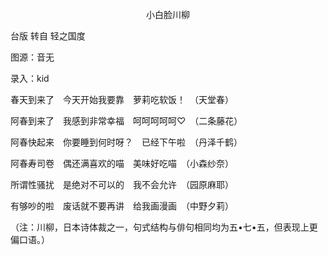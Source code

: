 <p align="center">小白脸川柳</p>

台版 转自 轻之国度

图源：音无

录入：kid

春天到来了　今天开始我要靠　萝莉吃软饭！　（天堂春）

阿春到来了　我感到非常幸福　呵呵呵呵呵♡　（二条藤花）

阿春快起来　你要睡到何时呀？　已经下午啦　（丹泽千鹤）

阿春寿司卷　偶还满喜欢的喵　美味好吃喵　（小森纱奈）

所谓性骚扰　是绝对不可以的　我不会允许　（园原麻耶）

有够吵的啦　废话就不要再讲　给我画漫画　（中野夕莉）

（注：川柳，日本诗体裁之一，句式结构与俳句相同均为五•七•五，但表现上更偏口语。）

